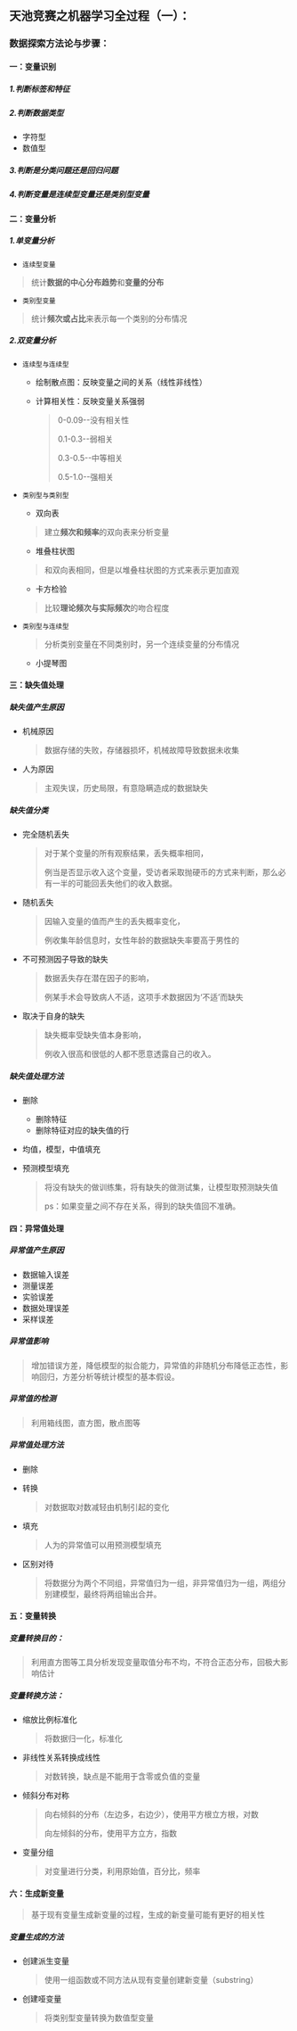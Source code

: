 ## 天池竞赛之机器学习全过程（一）：

### 数据探索方法论与步骤：

#### 一：变量识别

##### 1.判断标签和特征

##### 2.判断数据类型

- 字符型
- 数值型

##### 3.判断是分类问题还是回归问题

##### 4.判断变量是连续型变量还是类别型变量

#### 二：变量分析

##### 1.单变量分析

- `连续型变量`

> 统计**数据的中心分布趋势**和**变量的分布**

- `类别型变量`

> 统计**频次或占比**来表示每一个类别的分布情况

##### 2.双变量分析

- `连续型与连续型`

  - 绘制散点图：反映变量之间的关系（线性非线性）

  - 计算相关性：反映变量关系强弱

    > 0-0.09--没有相关性
    >
    > 0.1-0.3--弱相关
    >
    > 0.3-0.5--中等相关
    >
    > 0.5-1.0--强相关

- `类别型与类别型`

  - 双向表

  > 建立**频次和频率**的双向表来分析变量

  - 堆叠柱状图

  > 和双向表相同，但是以堆叠柱状图的方式来表示更加直观

  - 卡方检验

  > 比较**理论频次与实际频次**的吻合程度

  

- `类别型与连续型`

  > 分析类别变量在不同类别时，另一个连续变量的分布情况

  - 小提琴图



#### 三：缺失值处理

##### 缺失值产生原因

- 机械原因

  > 数据存储的失败，存储器损坏，机械故障导致数据未收集

- 人为原因

  > 主观失误，历史局限，有意隐瞒造成的数据缺失

##### 缺失值分类

- 完全随机丢失

  > 对于某个变量的所有观察结果，丢失概率相同，
  >
  > 例当是否显示收入这个变量，受访者采取抛硬币的方式来判断，那么必有一半的可能回丢失他们的收入数据。

- 随机丢失

  > 因输入变量的值而产生的丢失概率变化，
  >
  > 例收集年龄信息时，女性年龄的数据缺失率要高于男性的

- 不可预测因子导致的缺失

  > 数据丢失存在潜在因子的影响，
  >
  > 例某手术会导致病人不适，这项手术数据因为‘不适’而缺失

- 取决于自身的缺失

  > 缺失概率受缺失值本身影响，
  >
  > 例收入很高和很低的人都不愿意透露自己的收入。

##### 缺失值处理方法

- 删除

  - 删除特征
  - 删除特征对应的缺失值的行

- 均值，模型，中值填充

- 预测模型填充

  > 将没有缺失的做训练集，将有缺失的做测试集，让模型取预测缺失值
  >
  > ps：如果变量之间不存在关系，得到的缺失值回不准确。

#### 四：异常值处理

##### 异常值产生原因

- 数据输入误差
- 测量误差
- 实验误差
- 数据处理误差
- 采样误差

##### 异常值影响

> 增加错误方差，降低模型的拟合能力，异常值的非随机分布降低正态性，影响回归，方差分析等统计模型的基本假设。

##### 异常值的检测

> 利用箱线图，直方图，散点图等

##### 异常值处理方法

- 删除

- 转换

  > 对数据取对数减轻由机制引起的变化

- 填充

  > 人为的异常值可以用预测模型填充

- 区别对待

  > 将数据分为两个不同组，异常值归为一组，非异常值归为一组，两组分别建模型，最终将两组输出合并。

#### 五：变量转换

##### 变量转换目的：

> 利用直方图等工具分析发现变量取值分布不均，不符合正态分布，回极大影响估计

##### 变量转换方法：

- 缩放比例标准化

  > 将数据归一化，标准化

- 非线性关系转换成线性

  > 对数转换，缺点是不能用于含零或负值的变量

- 倾斜分布对称

  > 向右倾斜的分布（左边多，右边少），使用平方根立方根，对数
  >
  > 向左倾斜的分布，使用平方立方，指数

- 变量分组

  > 对变量进行分类，利用原始值，百分比，频率

#### 六：生成新变量

> 基于现有变量生成新变量的过程，生成的新变量可能有更好的相关性

##### 变量生成的方法

- 创建派生变量

  > 使用一组函数或不同方法从现有变量创建新变量（substring）

- 创建哑变量

  > 将类别型变量转换为数值型变量





